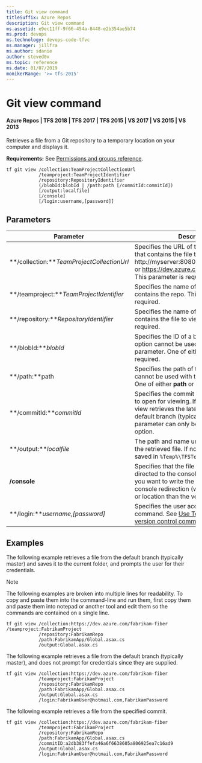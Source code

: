 ```yaml
---
title: Git view command
titleSuffix: Azure Repos
description: Git view command
ms.assetid: e9ec11ff-9f66-454a-8448-e2b354ae5b74
ms.prod: devops
ms.technology: devops-code-tfvc
ms.manager: jillfra
ms.author: sdanie
author: steved0x
ms.topic: reference
ms.date: 01/07/2019
monikerRange: '>= tfs-2015'
---
```



# Git view command

#### Azure Repos | TFS 2018 | TFS 2017 | TFS 2015 | VS 2017 | VS 2015 | VS 2013

Retrieves a file from a Git repository to a temporary location on your computer and displays it.         

**Requirements:** See [Permissions and groups reference](../../organizations/security/permissions.md).

    tf git view /collection:TeamProjectCollectionUrl
                /teamproject:TeamProjectIdentifier
                /repository:RepositoryIdentifier
                (/blobId:blobId | /path:path [/commitId:commitId])
                [/output:localfile]
                [/console]
                [/login:username,[password]]

## Parameters

| Parameter                            | Description |
|--------------------------------------|-------------|
| **/collection:***TeamProjectCollectionUrl* | Specifies the URL of the project collection that contains the file to view. For example: http://myserver:8080/tfs/DefaultCollection or https://dev.azure.com/fabrikam-fiber. This parameter is required. |
| **/teamproject:***TeamProjectIdentifier*   | Specifies the name of the project that contains the repo. This parameter is required. |
| **/repository:***RepositoryIdentifier*     | Specifies the name of the repo that contains the file to view. This parameter is required. |
| **/blobId:***blobId*                       | Specifies the ID of a blob to retrieve. This option cannot be used with the **path** parameter. One of either **path** or **blob** is required. |
| **/path:**path                           | Specifies the path of the file. This option cannot be used with the **blob** parameter. One of either **path** or **blob** is required. |
| **/commitId:***commitId*                  | Specifies the commit that contains the file to open for viewing. If you omit this option, view retrieves the latest version from the default branch (typically master). This parameter can only be used with the **path** option.|
| **/output:***localfile*                   | The path and name under which to save the retrieved file. If not supplied, the file is saved in `%Temp%\TFSTemp`.|
| **/console**                             | Specifies that the file output should be directed to the console. This is useful if you want to write the file out to disk using console redirection (with a different name or location than the versioned item). |
| **/login:***username,[password]*           | Specifies the user account to run the command. See [Use Team Foundation version control commands](use-team-foundation-version-control-commands.md). |



## Examples

The following example retrieves a file from the default branch (typically master) and saves it to the current folder, and prompts the user for their credentials.

>[!NOTE]
>The following examples are broken into multiple lines for readability. To copy and paste them into the command-line and run them, first copy them and paste them into notepad or another tool and edit them so the commands are contained on a single line.

```
tf git view /collection:https://dev.azure.com/fabrikam-fiber /teamproject:FabrikamProject 
            /repository:FabrikamRepo 
            /path:FabrikamApp/Global.asax.cs 
            /output:Global.asax.cs 
```

The following example retrieves a file from the default branch (typically master), and does not prompt for credentials since they are supplied.

```
tf git view /collection:https://dev.azure.com/fabrikam-fiber 
            /teamproject:FabrikamProject 
            /repository:FabrikamRepo 
            /path:FabrikamApp/Global.asax.cs 
            /output:Global.asax.cs 
            /login:FabrikamUser@hotmail.com,FabrikamPassword
```

The following example retrieves a file from the specified commit.

```
tf git view /collection:https://dev.azure.com/fabrikam-fiber 
            /teamproject:FabrikamProject 
            /repository:FabrikamRepo 
            /path:FabrikamApp/Global.asax.cs 
            /commitID:a2db383ffefa46a6f6638605a806925ea7c16ad9 
            /output:Global.asax.cs 
            /login:FabrikamUser@hotmail.com,FabrikamPassword
```
